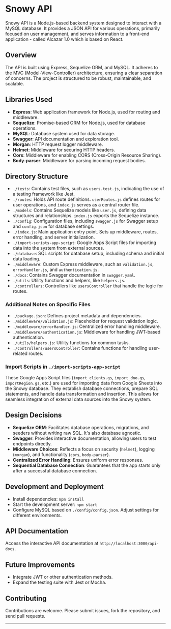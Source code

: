 # Snowy API

Snowy API is a Node.js-based backend system designed to interact with a MySQL database. It provides a JSON API for various operations, primarily focused on user management, and serves information to a front-end application - called Alcazar 1.0 which is based on  React.

## Overview

The API is built using Express, Sequelize ORM, and MySQL. It adheres to the MVC (Model-View-Controller) architecture, ensuring a clear separation of concerns. The project is structured to be robust, maintainable, and scalable.

## Libraries Used

- **Express**: Web application framework for Node.js, used for routing and middleware.
- **Sequelize**: Promise-based ORM for Node.js, used for database operations.
- **MySQL**: Database system used for data storage.
- **Swagger**: API documentation and exploration tool.
- **Morgan**: HTTP request logger middleware.
- **Helmet**: Middleware for securing HTTP headers.
- **Cors**: Middleware for enabling CORS (Cross-Origin Resource Sharing).
- **Body-parser**: Middleware for parsing incoming request bodies.

## Directory Structure

- `./tests`: Contains test files, such as `users.test.js`, indicating the use of a testing framework like Jest.
- `./routes`: Holds API route definitions. `userRoutes.js` defines routes for user operations, and `index.js` serves as a central router file.
- `./models`: Contains Sequelize models like `user.js`, defining data structures and relationships. `index.js` exports the Sequelize instance.
- `./config`: Configuration files, including `swagger.js` for Swagger setup and `config.json` for database settings.
- `./index.js`: Main application entry point. Sets up middleware, routes, error handling, and server initialization.
- `./import-scripts-app-script`: Google Apps Script files for importing data into the system from external sources.
- `./database`: SQL scripts for database setup, including schema and initial data loading.
- `./middleware`: Custom Express middleware, such as `validation.js`, `errorHandler.js`, and `authentication.js`.
- `./docs`: Contains Swagger documentation in `swagger.yaml`.
- `./utils`: Utility functions and helpers, like `helpers.js`.
- `./controllers`: Controllers like `usersController` that handle the logic for routes.

### Additional Notes on Specific Files

- `./package.json`: Defines project metadata and dependencies.
- `./middleware/validation.js`: Placeholder for request validation logic.
- `./middleware/errorHandler.js`: Centralized error handling middleware.
- `./middleware/authentication.js`: Middleware for handling JWT-based authentication.
- `./utils/helpers.js`: Utility functions for common tasks.
- `./controllers/usersController`: Contains functions for handling user-related routes.

### Import Scripts in `./import-scripts-app-script`

These Google Apps Script files (`import_clients.gs`, `import_dno.gs`, `importRegion.gs`, etc.) are used for importing data from Google Sheets into the Snowy database. They establish database connections, prepare SQL statements, and handle data transformation and insertion. This allows for seamless integration of external data sources into the Snowy system.

## Design Decisions

- **Sequelize ORM**: Facilitates database operations, migrations, and seeders without writing raw SQL. It's also database agnostic.
- **Swagger**: Provides interactive documentation, allowing users to test endpoints directly.
- **Middleware Choices**: Reflects a focus on security (`helmet`), logging (`morgan`), and functionality (`cors`, `body-parser`).
- **Centralized Error Handling**: Ensures uniform error responses.
- **Sequential Database Connection**: Guarantees that the app starts only after a successful database connection.

## Development and Deployment

- Install dependencies: `npm install`
- Start the development server: `npm start`
- Configure MySQL based on `./config/config.json`. Adjust settings for different environments.

## API Documentation

Access the interactive API documentation at `http://localhost:3000/api-docs`.

## Future Improvements

- Integrate JWT or other authentication methods.
- Expand the testing suite with Jest or Mocha.

## Contributing

Contributions are welcome. Please submit issues, fork the repository, and send pull requests.


---

